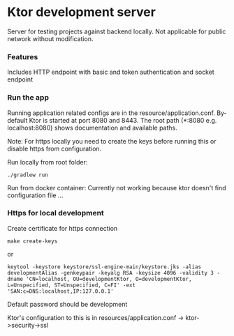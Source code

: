 # Ktor development server
Server for testing projects against backend locally. Not applicable for public network without modification.

### Features
Includes HTTP endpoint with basic and token authentication and socket endpoint

### Run the app
Running application related configs are in the resource/application.conf. By-default Ktor is started at port 8080 and 8443.
The root path (*:8080 e.g. localhost:8080) shows documentation and available paths.

Note: For https locally you need to create the keys before running this or disable https from configuration.

Run locally from root folder:
```
./gradlew run
```

Run from docker container:
Currently not working because ktor doesn't find configuration file ... 

### Https for local development
Create certificate for https connection
```
make create-keys
```
or
```
keytool -keystore keystore/ssl-engine-main/keystore.jks -alias developmentAlias -genkeypair -keyalg RSA -keysize 4096 -validity 3 -dname 'CN=localhost, OU=developmentKtor, O=developmentKtor, L=Unspecified, ST=Unspecified, C=FI' -ext 'SAN:c=DNS:localhost,IP:127.0.0.1'
```
Default password should be development

Ktor's configuration to this is in resources/application.conf -> ktor->security->ssl
